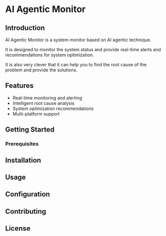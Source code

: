 # AI Agentic Monitor

## Introduction

AI Agentic Monitor is a system monitor based on AI agentic technique.

It is designed to monitor the system status and provide real-time alerts and recommendations for system optimization.

It is also very clever that it can help you to find the root cause of the problem and provide the solutions.

## Features

- Real-time monitoring and alerting
- Intelligent root cause analysis
- System optimization recommendations
- Multi-platform support

## Getting Started

### Prerequisites

## Installation

## Usage

## Configuration

## Contributing

## License

